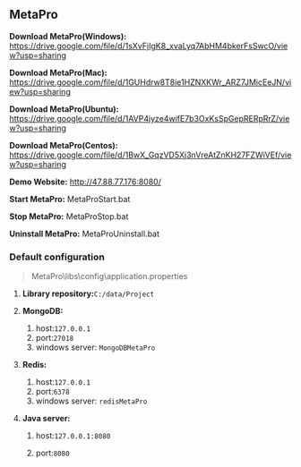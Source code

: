 ## MetaPro

**Download MetaPro(Windows):** https://drive.google.com/file/d/1sXvFjIgK8_xvaLyq7AbHM4bkerFsSwcO/view?usp=sharing

**Download MetaPro(Mac):** https://drive.google.com/file/d/1GUHdrw8T8ie1HZNXKWr_ARZ7JMicEeJN/view?usp=sharing

**Download MetaPro(Ubuntu):** https://drive.google.com/file/d/1AVP4jyze4wifE7b3OxKsSpGepRERpRrZ/view?usp=sharing

**Download MetaPro(Centos):** https://drive.google.com/file/d/1BwX_GqzVD5Xj3nVreAtZnKH27FZWiVEf/view?usp=sharing

**Demo Website:** http://47.88.77.176:8080/

**Start MetaPro:** MetaProStart.bat

**Stop MetaPro:** MetaProStop.bat

**Uninstall MetaPro:** MetaProUninstall.bat

### Default configuration

> MetaPro\libs\config\application.properties

1. **Library repository:**`C:/data/Project`

2. **MongoDB:**

   1. host:`127.0.0.1`
   2. port:`27018`
   3. windows server: `MongoDBMetaPro`

3. **Redis:**

   1. host:`127.0.0.1`
   2. port:`6378`
   3. windows server: `redisMetaPro`

4. **Java server:**

   1. host:`127.0.0.1:8080`

   2. port:`8080`

      

